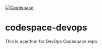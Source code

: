 [![Codespace](https://github.com/ACassoni/codespace-devops/actions/workflows/main.yml/badge.svg)](https://github.com/ACassoni/codespace-devops/actions/workflows/main.yml)

# codespace-devops
This is a python for DevOps Codespace repo
